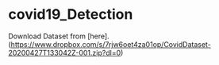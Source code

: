 # covid19_Detection
Download Dataset from [here]. (https://www.dropbox.com/s/7rjw6oet4za01op/CovidDataset-20200427T133042Z-001.zip?dl=0)
